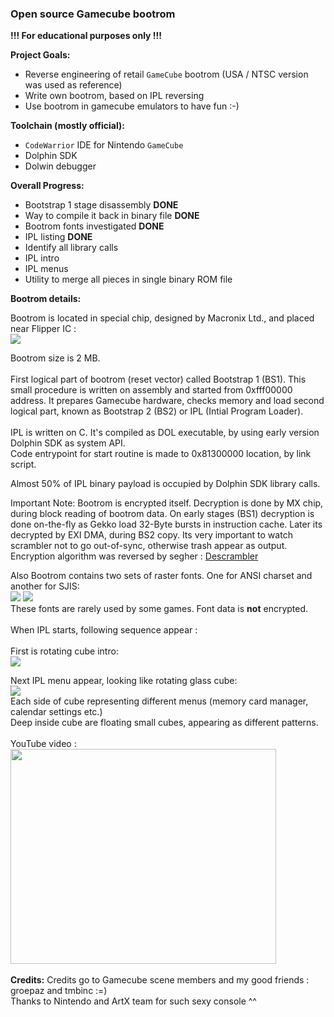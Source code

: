 <h3>Open source Gamecube bootrom</h3>

<b>!!! For educational purposes only !!!</b>

<b>Project Goals:</b>
  * Reverse engineering of retail `GameCube` bootrom (USA / NTSC version was used as reference)
  * Write own bootrom, based on IPL reversing
  * Use bootrom in gamecube emulators to have fun :-)

<b>Toolchain (mostly official):</b>
  * `CodeWarrior` IDE for Nintendo `GameCube`
  * Dolphin SDK
  * Dolwin debugger

<b>Overall Progress:</b>
  * Bootstrap 1 stage disassembly **DONE**
  * Way to compile it back in binary file **DONE**
  * Bootrom fonts investigated **DONE**
  * IPL listing **DONE**
  * Identify all library calls
  * IPL intro
  * IPL menus
  * Utility to merge all pieces in single binary ROM file

<b>Bootrom details:</b>

Bootrom is located in special chip, designed by Macronix Ltd., and placed near Flipper IC : <br>
<img src='http://gcdev.narod.ru/bootrom.jpg'>

Bootrom size is 2 MB.<br>
<br>
First logical part of bootrom (reset vector) called Bootstrap 1 (BS1). This small procedure is written on assembly and started from 0xfff00000 address. It prepares Gamecube hardware, checks memory and load second logical part, known as Bootstrap 2 (BS2) or IPL (Intial Program Loader).<br>
<br>
IPL is written on C. It's compiled as DOL executable, by using early version Dolphin SDK as system API.<br>
Code entrypoint for start routine is made to 0x81300000 location, by link script.<br>

Almost 50% of IPL binary payload is occupied by Dolphin SDK library calls.

Important Note: Bootrom is encrypted itself. Decryption is done by MX chip, during block reading of bootrom data. On early stages (BS1) decryption is done on-the-fly as Gekko load 32-Byte bursts in instruction cache. Later its decrypted by EXI DMA, during BS2 copy. Its very important to watch scrambler not to go out-of-sync, otherwise trash appear as output. Encryption algorithm was reversed by segher : <a href='../wiki/Descrambler.md'>Descrambler</a>

Also Bootrom contains two sets of raster fonts. One for ANSI charset and another for SJIS:<br>
<img src='http://gcdev.narod.ru/font_00.jpg'> <img src='http://gcdev.narod.ru/font_03.jpg'><br>
These fonts are rarely used by some games. Font data is <b>not</b> encrypted.<br>
<br>
When IPL starts, following sequence appear :<br>
<br>
First is rotating cube intro:<br>
<img src='http://27.media.tumblr.com/tumblr_lrxomiSQsX1qkyzcdo1_500.gif'>

Next IPL menu appear, looking like rotating glass cube:<br>
<img src='http://gcdev.narod.ru/iplmenu.jpg'><br>
Each side of cube representing different menus (memory card manager, calendar settings etc.)<br>
Deep inside cube are floating small cubes, appearing as different patterns.<br>
<br>
YouTube video : <br>
<a href='http://www.youtube.com/watch?feature=player_embedded&v=In0beAki4mM' target='_blank'><img src='http://img.youtube.com/vi/In0beAki4mM/0.jpg' width='425' height=344 /></a><br>
<br>
<b>Credits:</b>
Credits go to Gamecube scene members and my good friends : groepaz and tmbinc :=)<br>
Thanks to Nintendo and ArtX team for such sexy console ^^
